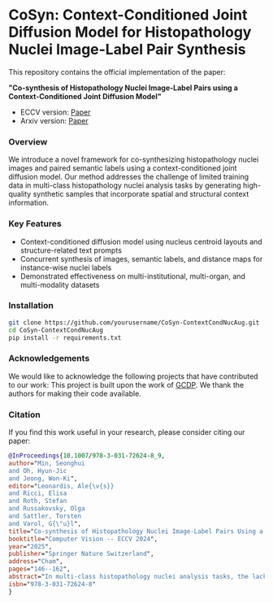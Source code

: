 # CoSyn: Context-Conditioned Joint Diffusion Model for Histopathology Nuclei Image-Label Pair Synthesis

This repository contains the official implementation of the paper:

**"Co-synthesis of Histopathology Nuclei Image-Label Pairs using a Context-Conditioned Joint Diffusion Model"**  

- ECCV version: [Paper](https://link.springer.com/chapter/10.1007/978-3-031-72624-8_9)
- Arxiv version: [Paper](https://arxiv.org/abs/2407.14434)

### Overview

We introduce a novel framework for co-synthesizing histopathology nuclei images and paired semantic labels using a context-conditioned joint diffusion model. Our method addresses the challenge of limited training data in multi-class histopathology nuclei analysis tasks by generating high-quality synthetic samples that incorporate spatial and structural context information.

### Key Features

- Context-conditioned diffusion model using nucleus centroid layouts and structure-related text prompts
- Concurrent synthesis of images, semantic labels, and distance maps for instance-wise nuclei labels
- Demonstrated effectiveness on multi-institutional, multi-organ, and multi-modality datasets

### Installation

```bash
git clone https://github.com/yourusername/CoSyn-ContextCondNucAug.git
cd CoSyn-ContextCondNucAug
pip install -r requirements.txt
```

### Acknowledgements

We would like to acknowledge the following projects that have contributed to our work:
This project is built upon the work of [GCDP](https://github.com/pmh9960/GCDP). We thank the authors for making their code available.

### Citation
If you find this work useful in your research, please consider citing our paper:
```bibtex
@InProceedings{10.1007/978-3-031-72624-8_9,
author="Min, Seonghui
and Oh, Hyun-Jic
and Jeong, Won-Ki",
editor="Leonardis, Ale{\v{s}}
and Ricci, Elisa
and Roth, Stefan
and Russakovsky, Olga
and Sattler, Torsten
and Varol, G{\"u}l",
title="Co-synthesis of Histopathology Nuclei Image-Label Pairs Using a Context-Conditioned Joint Diffusion Model",
booktitle="Computer Vision -- ECCV 2024",
year="2025",
publisher="Springer Nature Switzerland",
address="Cham",
pages="146--162",
abstract="In multi-class histopathology nuclei analysis tasks, the lack of training data becomes a main bottleneck for the performance of learning-based methods. To tackle this challenge, previous methods have utilized generative models to increase data by generating synthetic samples. However, existing methods often overlook the importance of considering the context of biological tissues (e.g., shape, spatial layout, and tissue type) Moreover, while generative models have shown superior performance in synthesizing realistic histopathology images, none of the existing methods are capable of producing image-label pairs at the same time. In this paper, we introduce a novel framework for co-synthesizing histopathology nuclei images and paired semantic labels using a context-conditioned joint diffusion model. We propose conditioning of a diffusion model using nucleus centroid layouts with structure-related text prompts to incorporate spatial and structural context information into the generation targets. Moreover, we enhance the granularity of our synthesized semantic labels by generating instance-wise nuclei labels using distance maps synthesized concurrently in conjunction with the images and semantic labels. We demonstrate the effectiveness of our framework in generating high-quality samples on multi-institutional, multi-organ, and multi-modality datasets. Our synthetic data consistently outperforms existing augmentation methods in the downstream tasks of nuclei segmentation and classification.",
isbn="978-3-031-72624-8"
}
```

